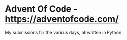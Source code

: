 # Advent Of Code - https://adventofcode.com/

My submissions for the various days, all written in Python.
